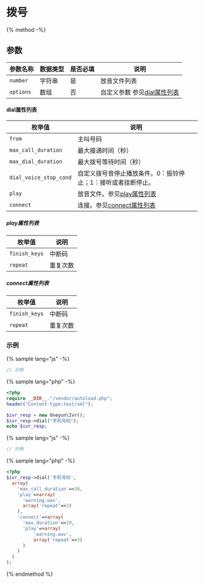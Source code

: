# 拨号

{% method -%}

## 参数

| 参数名称   | 数据类型  | 是否必填  | 说明      |
| ----------------- | -----------  | -----| ---------------------------------------- |
| `number`         |  字符串       |  是  | 放音文件列表                        |
| `options`         | 数组          |  否  | 自定义参数  参见[dial属性列表](#dial属性列表)                     |


#### dial属性列表

| 枚举值                  | 说明                                     |
| --------------------- |  ---------------------------------------- |
| `from`                | 主叫号码                          |
| `max_call_duration`   | 最大接通时间（秒）                 |
| `max_dial_duration`   | 最大拨号等待时间（秒）                         |
| `dial_voice_stop_cond`| 自定义拨号音停止播放条件。0：振铃停止；1：接听或者挂断停止。 |
| `play`                | 放音文件。参见[play属性列表](#play属性列表)  |
| `connect`             | 连接。参见[connect属性列表](#connect属性列表)  |

##### play属性列表

| 枚举值  | 说明           |
| ---- | ------------ |
| `finish_keys`|中断码 |
| `repeat`|重复次数 |

##### connect属性列表

| 枚举值  | 说明           |
| ---- | ------------ |
| `finish_keys`|中断码 |
| `repeat`|重复次数 |


### 示例

{% sample lang="js" -%}
```js
// 示例
```

{% sample lang="php" -%}
```php
<?php
require __DIR__."/vendor/autoload.php";
header("Content-type:text/xml");

$ivr_resp = new Oneyun\Ivr();
$ivr_resp->dial("手机号码");
echo $ivr_resp;
```

{% sample lang="js" -%}
```js
// 示例
```

{% sample lang="php" -%}
```php
<?php
$ivr_resp->dial('手机号码',
  array(
    'max_call_duration'=>30,
    'play'=>array(
      'warning.wav',
      array('repeat'=>3)
    ),
    'connect'=>array(
      'max_duration'=>20,
      'play'=>array(
          'warning.wav',
          array('repeat'=>3)
      )
    )
  )
);

```

{% endmethod %}

